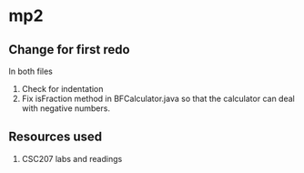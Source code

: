 # mp2

## Change for first redo
In both files
1. Check for indentation
2. Fix isFraction method in BFCalculator.java so that the calculator can deal with negative numbers.

## Resources used
1. CSC207 labs and readings
